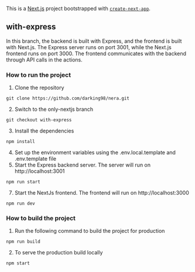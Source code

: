 This is a [Next.js](https://nextjs.org) project bootstrapped with [`create-next-app`](https://nextjs.org/docs/app/api-reference/cli/create-next-app).

## with-express

In this branch, the backend is built with Express, and the frontend is built with Next.js. The Express server runs on port 3001, while the Next.js frontend runs on port 3000. The frontend communicates with the backend through API calls in the actions.

### How to run the project

1. Clone the repository
```
git clone https://github.com/darking98/nera.git
```
2. Switch to the only-nextjs branch
```
git checkout with-express
```
3. Install the dependencies
```
npm install
```
4. Set up the environment variables using the .env.local.template and .env.template file
5. Start the Express backend server. The server will run on http://localhost:3001
```
npm run start
```
7. Start the NextJs frontend. The frontend will run on http://localhost:3000
```
npm run dev
```
### How to build the project

1. Run the following command to build the project for production
```
npm run build
```
2. To serve the production build locally
```
npm start
```
